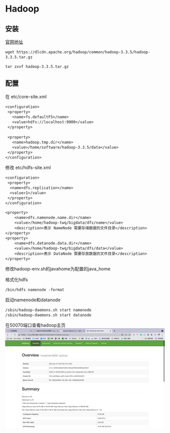 # Hadoop

## 安装

[官网地址](https://www.apache.org/dyn/closer.cgi/hadoop/common/hadoop-3.3.5/hadoop-3.3.5.tar.gz)

```shell
wget https://dlcdn.apache.org/hadoop/common/hadoop-3.3.5/hadoop-3.3.5.tar.gz
```

```shell
tar zxvf hadoop-3.3.5.tar.gz
```

## 配置

在 etc/core-site.xml

```shell
<configuration>
 <property>
   <name>fs.defaultFS</name>
   <value>hdfs://localhost:9000</value>
 </property>

 <property>
   <name>hadoop.tmp.dir</name>
   <value>/home/software/hadoop-3.3.5/data</value>
 </property>
</configuration>
```

修改 etc/hdfs-site.xml

```shell
<configuration>
 <property>
  <name>dfs.replication</name>
  <value>1</value>
 </property>
</configuration>
```

```shell
<property>
    <name>dfs.namenode.name.dir</name>
    <value>/home/hadoop-twq/bigdata/dfs/name</value>
    <description>表示 NameNode 需要存储数据的文件目录</description>
</property>
<property>
    <name>dfs.datanode.data.dir</name>
    <value>/home/hadoop-twq/bigdata/dfs/data</value>
    <description>表示 DataNode 需要存放数据的文件目录</description>
</property>
```


 修改hadoop-env.sh的javahome为配置的java_home



 格式化hdfs
 ```shell
/bin/hdfs namenode -format
 ```

 启动namenode和datanode
 ```shell
 /sbin/hadoop-daemons.sh start namenode
 /sbin/hadoop-daemons.sh start datanode
 ```

 在50070端口查看hadoop主页
![hadoopo](./hadoop.png)
